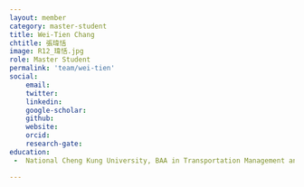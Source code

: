```yaml
---
layout: member
category: master-student
title: Wei-Tien Chang 
chtitle: 張瑋恬
image: R12_瑋恬.jpg
role: Master Student
permalink: 'team/wei-tien'
social:
    email: 
    twitter:
    linkedin: 
    google-scholar:
    github: 
    website: 
    orcid: 
    research-gate: 
education:
 -  National Cheng Kung University, BAA in Transportation Management and Science (2023)

---
```


